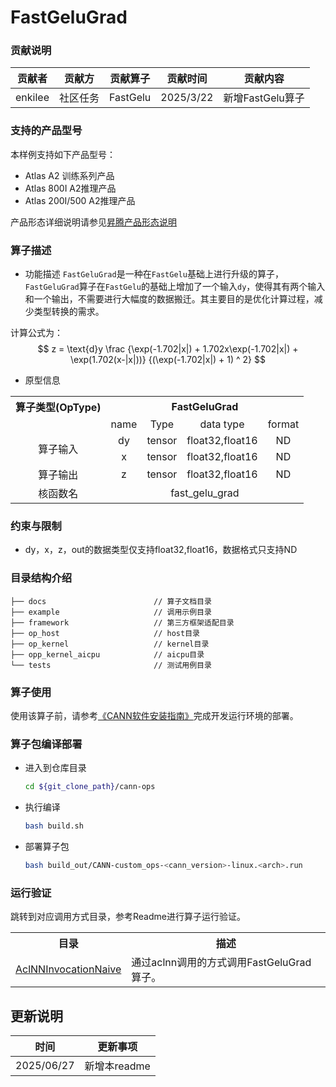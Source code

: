 # FastGeluGrad
### 贡献说明
| 贡献者     | 贡献方  | 贡献算子     | 贡献时间      | 贡献内容         |
|---------|------|----------|-----------|--------------|
| enkilee | 社区任务 | FastGelu | 2025/3/22 | 新增FastGelu算子 |

### 支持的产品型号
本样例支持如下产品型号：
- Atlas A2 训练系列产品
- Atlas 800I A2推理产品
- Atlas 200I/500 A2推理产品

产品形态详细说明请参见[昇腾产品形态说明](http://www.hiascend.com/document/redirect/CannCommunityProductForm)

### 算子描述
- 功能描述
‌`FastGeluGrad‌`是一种在`FastGelu`基础上进行升级的算子，`FastGeluGrad`算子在`FastGelu`的基础上增加了一个输入`dy`，使得其有两个输入和一个输出，不需要进行大幅度的数据搬迁。其主要目的是优化计算过程，减少类型转换的需求。

计算公式为：
  $$
  z = \text{d}y \frac {\exp(-1.702|x|) + 1.702x\exp(-1.702|x|) + \exp(1.702(x-|x|))} {(\exp(-1.702|x|) + 1) ^ 2}
  $$

- 原型信息
<table>
<tr><th align="center">算子类型(OpType)</th><th colspan="4" align="center">FastGeluGrad</th></tr> 
<tr><td align="center"> </td><td align="center">name</td><td align="center">Type</td><td align="center">data type</td><td align="center">format</td></tr>  
<tr><td rowspan="3" align="center">算子输入</td>
 
<tr><td align="center">dy</td><td align="center">tensor</td><td align="center">float32,float16</td><td align="center">ND</td></tr>  
<tr><td align="center">x</td><td align="center">tensor</td><td align="center">float32,float16</td><td align="center">ND</td></tr>  

<tr><td rowspan="1" align="center">算子输出</td>
<td align="center">z</td><td align="center">tensor</td><td align="center">float32,float16</td><td align="center">ND</td></tr>  

<tr><td rowspan="1" align="center">核函数名</td><td colspan="4" align="center">fast_gelu_grad</td></tr>  
</table>

### 约束与限制
- dy，x，z，out的数据类型仅支持float32,float16，数据格式只支持ND

### 目录结构介绍
```
├── docs                        // 算子文档目录
├── example                     // 调用示例目录
├── framework                   // 第三方框架适配目录
├── op_host                     // host目录
├── op_kernel                   // kernel目录
├── opp_kernel_aicpu            // aicpu目录
└── tests                       // 测试用例目录
```


### 算子使用
使用该算子前，请参考[《CANN软件安装指南》](https://hiascend.com/document/redirect/CannCommunityInstSoftware)完成开发运行环境的部署。

### 算子包编译部署
  - 进入到仓库目录

    ```bash
    cd ${git_clone_path}/cann-ops
    ```

  - 执行编译

    ```bash
    bash build.sh
    ```

  - 部署算子包

    ```bash
    bash build_out/CANN-custom_ops-<cann_version>-linux.<arch>.run
    ```

### 运行验证
跳转到对应调用方式目录，参考Readme进行算子运行验证。
<table>
    <th>目录</th><th>描述</th>
    <tr>
        <td><a href="./examples/AclNNInvocationNaive"> AclNNInvocationNaive</td><td>通过aclnn调用的方式调用FastGeluGrad算子。</td>
    </tr>
</table>

## 更新说明
| 时间 | 更新事项 |
|----|------|
| 2025/06/27 | 新增本readme |